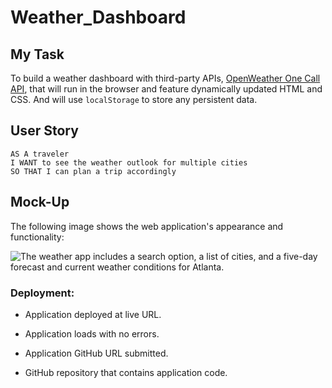 # Weather_Dashboard

## My Task

To build a weather dashboard with third-party APIs, [OpenWeather One Call API](https://openweathermap.org/api/one-call-api), that will run in the browser and feature dynamically updated HTML and CSS. And will use `localStorage` to store any persistent data.

## User Story

```
AS A traveler
I WANT to see the weather outlook for multiple cities
SO THAT I can plan a trip accordingly
```

## Mock-Up

The following image shows the web application's appearance and functionality:

![The weather app includes a search option, a list of cities, and a five-day forecast and current weather conditions for Atlanta.](./Assets/06-server-side-apis-homework-demo.png)

### Deployment: 

* Application deployed at live URL.

* Application loads with no errors.

* Application GitHub URL submitted.

* GitHub repository that contains application code.

